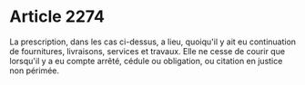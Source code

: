 # Article 2274

La prescription, dans les cas ci-dessus, a lieu, quoiqu'il y ait eu continuation de fournitures, livraisons, services et travaux.   Elle ne cesse de courir que lorsqu'il y a eu compte arrêté, cédule ou obligation, ou citation en justice non périmée.